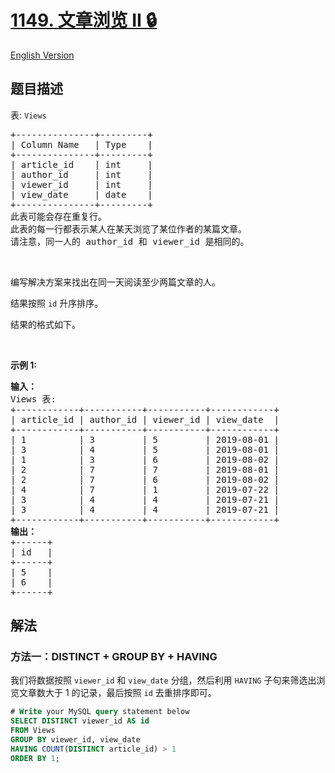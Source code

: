 # [1149. 文章浏览 II 🔒](https://leetcode.cn/problems/article-views-ii)

[English Version](/solution/1100-1199/1149.Article%20Views%20II/README_EN.md)

<!-- tags:数据库 -->

<!-- difficulty:中等 -->

## 题目描述

<!-- 这里写题目描述 -->

<p>表: <code>Views</code></p>

<pre>
+---------------+---------+
| Column Name   | Type    |
+---------------+---------+
| article_id    | int     |
| author_id     | int     |
| viewer_id     | int     |
| view_date     | date    |
+---------------+---------+
此表可能会存在重复行。
此表的每一行都表示某人在某天浏览了某位作者的某篇文章。 
请注意，同一人的 author_id 和 viewer_id 是相同的。
</pre>

<p>&nbsp;</p>

<p>编写解决方案来找出在同一天阅读至少两篇文章的人。</p>

<p>结果按照 <code>id</code> 升序排序。</p>

<p>结果的格式如下。</p>

<p>&nbsp;</p>

<p><strong>示例 1:</strong></p>

<pre>
<strong>输入：</strong>
Views 表:
+------------+-----------+-----------+------------+
| article_id | author_id | viewer_id | view_date  |
+------------+-----------+-----------+------------+
| 1          | 3         | 5         | 2019-08-01 |
| 3          | 4         | 5         | 2019-08-01 |
| 1          | 3         | 6         | 2019-08-02 |
| 2          | 7         | 7         | 2019-08-01 |
| 2          | 7         | 6         | 2019-08-02 |
| 4          | 7         | 1         | 2019-07-22 |
| 3          | 4         | 4         | 2019-07-21 |
| 3          | 4         | 4         | 2019-07-21 |
+------------+-----------+-----------+------------+
<strong>输出：</strong>
+------+
| id   |
+------+
| 5    |
| 6    |
+------+</pre>

## 解法

### 方法一：DISTINCT + GROUP BY + HAVING

我们将数据按照 `viewer_id` 和 `view_date` 分组，然后利用 `HAVING` 子句来筛选出浏览文章数大于 $1$ 的记录，最后按照 `id` 去重排序即可。

<!-- tabs:start -->

```sql
# Write your MySQL query statement below
SELECT DISTINCT viewer_id AS id
FROM Views
GROUP BY viewer_id, view_date
HAVING COUNT(DISTINCT article_id) > 1
ORDER BY 1;
```

<!-- tabs:end -->

<!-- end -->

